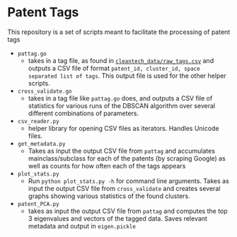 # Patent Tags

This repository is a set of scripts meant to facilitate the processing of patent tags

* `pattag.go` 
    * takes in a tag file, as found in
      [`cleantech_data/raw_tags.csv`](https://github.com/gtfierro/patenttags/blob/master/cleantech_data/raw_tags.csv)
      and outputs a CSV file of format `patent_id, cluster_id, space separated
      list of tags`. This output file is used for the other helper scripts.
* `cross_validate.go`
    * takes in a tag file like `pattag.go` does, and outputs a CSV file of statistics for various
      runs of the DBSCAN algorithm over several different combinations of parameters.
* `csv_reader.py`
    * helper library for opening CSV files as iterators. Handles Unicode files.
* `get_metadata.py` 
    * Takes as input the output CSV file from `pattag` and accumulates
      mainclass/subclass for each of the patents (by scraping Google) as well
      as counts for how often each of the tags appears
* `plot_stats.py`
    * Run `python plot_stats.py -h` for command line arguments. Takes as input
      the output CSV file from `cross_validate` and creates several graphs
      showing various statistics of the found clusters.
* `patent_PCA.py`
    * takes as input the output CSV file from `pattag` and computes the top 3 eigenvalues and vectors
      of the tagged data. Saves relevant metadata and output in `eigen.pickle`
